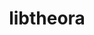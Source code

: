 ---
title: "libtheora"
layout: cache
categories: [package, develop]
meta: {"compilers": ["gcc@11.1.0", "gcc@11.4.0", "gcc@9.4.0", "intel-oneapi-compilers@2024.2.1", "msvc@19.39.33523"], "num_specs": 46, "num_specs_by_stack": {"data-vis-sdk": 12, "e4s": 18, "e4s-neoverse_v1": 2, "e4s-oneapi": 6, "e4s-power": 1, "e4s-rocm-external": 9, "root": 46, "windows-vis": 7}, "oss": ["ubuntu20.04", "ubuntu22.04", "windows10.0.20348"], "platforms": ["linux", "windows"], "stacks": ["data-vis-sdk", "e4s", "e4s-neoverse_v1", "e4s-oneapi", "e4s-power", "e4s-rocm-external", "root", "windows-vis"], "targets": ["neoverse_v1", "ppc64le", "x86_64", "x86_64_v3"], "versions": ["1.1.1"]}
spec_details: [{"compiler": "msvc@19.39.33523", "hash": "27zxfw4htif34jx3t2vtnyhnzqawxeax", "os": "windows10.0.20348", "platform": "windows", "size": "-", "stacks": ["root", "windows-vis"], "target": "x86_64", "variants": ["build_system=msbuild", "~doc", "patches:=aeb6409,c311f2e,d9bb5a9,e01511a,e01ef71", "+static"], "versions": ["1.1.1"]}, {"compiler": "gcc@11.1.0", "hash": "3si2vpboqp2vk6cuvzvwezxenedifntk", "os": "ubuntu20.04", "platform": "linux", "size": "-", "stacks": ["data-vis-sdk", "root"], "target": "x86_64_v3", "variants": ["build_system=autotools", "~doc", "patches:=d9bb5a9,e01511a,e01ef71,ff8478d"], "versions": ["1.1.1"]}, {"compiler": "msvc@19.39.33523", "hash": "4qxmtxrysl4qs46dvd4fa3eb352yrsy6", "os": "windows10.0.20348", "platform": "windows", "size": "-", "stacks": ["root", "windows-vis"], "target": "x86_64", "variants": ["build_system=msbuild", "~doc", "patches:=aeb6409,c311f2e,d9bb5a9,e01511a,e01ef71", "+static"], "versions": ["1.1.1"]}, {"compiler": "gcc@11.4.0", "hash": "4v642mcg4an43m7cxcni7uw4j7bineel", "os": "ubuntu22.04", "platform": "linux", "size": "-", "stacks": ["e4s", "e4s-rocm-external", "root"], "target": "x86_64_v3", "variants": ["build_system=autotools", "~doc", "patches:=d9bb5a9,e01511a,e01ef71,ff8478d"], "versions": ["1.1.1"]}, {"compiler": "gcc@11.1.0", "hash": "54grvry3vyvowbs5yaep64dyhc42bsgk", "os": "ubuntu20.04", "platform": "linux", "size": "-", "stacks": ["data-vis-sdk", "root"], "target": "x86_64_v3", "variants": ["build_system=autotools", "~doc", "patches:=d9bb5a9,e01511a,e01ef71,ff8478d"], "versions": ["1.1.1"]}, {"compiler": "intel-oneapi-compilers@2024.2.1", "hash": "6djjv3z6cpy73pccv35krhuhq55ga4uw", "os": "ubuntu22.04", "platform": "linux", "size": "-", "stacks": ["e4s-oneapi", "root"], "target": "x86_64_v3", "variants": ["build_system=autotools", "~doc", "patches:=d9bb5a9,e01511a,e01ef71,ff8478d"], "versions": ["1.1.1"]}, {"compiler": "msvc@19.39.33523", "hash": "6guefyyuen2oeexr5mxijatc6euwxddd", "os": "windows10.0.20348", "platform": "windows", "size": "-", "stacks": ["root", "windows-vis"], "target": "x86_64", "variants": ["build_system=msbuild", "~doc", "patches:=aeb6409,c311f2e,d9bb5a9,e01511a,e01ef71", "+static"], "versions": ["1.1.1"]}, {"compiler": "gcc@11.4.0", "hash": "6ha22rzbmr4hih5yl3gywvl7jhcyafjy", "os": "ubuntu22.04", "platform": "linux", "size": "-", "stacks": ["e4s", "root"], "target": "x86_64_v3", "variants": ["build_system=autotools", "~doc", "patches:=d9bb5a9,e01511a,e01ef71,ff8478d"], "versions": ["1.1.1"]}, {"compiler": "gcc@11.4.0", "hash": "7grg7vgqfbfy5ezxzxbbgkhy7lgqbmz6", "os": "ubuntu22.04", "platform": "linux", "size": "-", "stacks": ["e4s", "root"], "target": "x86_64_v3", "variants": ["build_system=autotools", "~doc", "patches:=d9bb5a9,e01511a,e01ef71,ff8478d"], "versions": ["1.1.1"]}, {"compiler": "gcc@11.4.0", "hash": "ap64kqegkudss5rbg4emkfhmj46okyio", "os": "ubuntu22.04", "platform": "linux", "size": "-", "stacks": ["e4s", "root"], "target": "x86_64_v3", "variants": ["build_system=autotools", "~doc", "patches:=d9bb5a9,e01511a,e01ef71,ff8478d"], "versions": ["1.1.1"]}, {"compiler": "gcc@11.4.0", "hash": "aqan255khfwcqvwqou6ztyyld54xzifc", "os": "ubuntu22.04", "platform": "linux", "size": "-", "stacks": ["e4s", "e4s-rocm-external", "root"], "target": "x86_64_v3", "variants": ["build_system=autotools", "~doc", "patches:=d9bb5a9,e01511a,e01ef71,ff8478d"], "versions": ["1.1.1"]}, {"compiler": "gcc@11.4.0", "hash": "bo7bbtdcpoigoyxvx6lnqquplimztta6", "os": "ubuntu22.04", "platform": "linux", "size": "-", "stacks": ["e4s", "e4s-rocm-external", "root"], "target": "x86_64_v3", "variants": ["build_system=autotools", "~doc", "patches:=d9bb5a9,e01511a,e01ef71,ff8478d"], "versions": ["1.1.1"]}, {"compiler": "gcc@11.1.0", "hash": "d5q7ai32bjp47bshhkirrihgjqwfsdj3", "os": "ubuntu20.04", "platform": "linux", "size": "-", "stacks": ["data-vis-sdk", "root"], "target": "x86_64_v3", "variants": ["build_system=autotools", "~doc", "patches:=d9bb5a9,e01511a,e01ef71,ff8478d"], "versions": ["1.1.1"]}, {"compiler": "gcc@11.1.0", "hash": "dnhhn4g6x7e4ygysj65xivsimxnxf5wr", "os": "ubuntu20.04", "platform": "linux", "size": "-", "stacks": ["data-vis-sdk", "root"], "target": "x86_64_v3", "variants": ["build_system=autotools", "~doc", "patches:=d9bb5a9,e01511a,e01ef71,ff8478d"], "versions": ["1.1.1"]}, {"compiler": "gcc@11.4.0", "hash": "drbtz6is2f3idbvazr647cbqyvjkujuf", "os": "ubuntu22.04", "platform": "linux", "size": "-", "stacks": ["e4s", "root"], "target": "x86_64_v3", "variants": ["build_system=autotools", "~doc", "patches:=d9bb5a9,e01511a,e01ef71,ff8478d"], "versions": ["1.1.1"]}, {"compiler": "gcc@11.1.0", "hash": "e7fnwigwdzmgdw3c4yacvezgnu22rnvs", "os": "ubuntu20.04", "platform": "linux", "size": "-", "stacks": ["data-vis-sdk", "root"], "target": "x86_64_v3", "variants": ["build_system=autotools", "~doc", "patches:=d9bb5a9,e01511a,e01ef71,ff8478d"], "versions": ["1.1.1"]}, {"compiler": "gcc@11.4.0", "hash": "eehsf3qpekwhctd7jslwvobnghwjzkry", "os": "ubuntu22.04", "platform": "linux", "size": "-", "stacks": ["e4s-neoverse_v1", "root"], "target": "neoverse_v1", "variants": ["build_system=autotools", "~doc", "patches:=d9bb5a9,e01511a,e01ef71,ff8478d"], "versions": ["1.1.1"]}, {"compiler": "gcc@9.4.0", "hash": "efjlzugyrfn5dj3evwwfcizqa54uzpkp", "os": "ubuntu20.04", "platform": "linux", "size": "-", "stacks": ["e4s-power", "root"], "target": "ppc64le", "variants": ["build_system=autotools", "~doc", "patches:=d9bb5a9,e01511a,e01ef71,ff8478d"], "versions": ["1.1.1"]}, {"compiler": "intel-oneapi-compilers@2024.2.1", "hash": "ezdn4hxzcuoc7a32rtovmich73p2qs7i", "os": "ubuntu22.04", "platform": "linux", "size": "-", "stacks": ["e4s-oneapi", "root"], "target": "x86_64_v3", "variants": ["build_system=autotools", "~doc", "patches:=d9bb5a9,e01511a,e01ef71,ff8478d"], "versions": ["1.1.1"]}, {"compiler": "gcc@11.4.0", "hash": "fnf2dfwip4nxiegdbslq3wrq5zcpwx7g", "os": "ubuntu22.04", "platform": "linux", "size": "-", "stacks": ["e4s", "root"], "target": "x86_64_v3", "variants": ["build_system=autotools", "~doc", "patches:=d9bb5a9,e01511a,e01ef71,ff8478d"], "versions": ["1.1.1"]}, {"compiler": "gcc@11.1.0", "hash": "fqksgdjgf247r6gzls5dhejfrys4odkp", "os": "ubuntu20.04", "platform": "linux", "size": "-", "stacks": ["data-vis-sdk", "root"], "target": "x86_64_v3", "variants": ["build_system=autotools", "~doc", "patches:=d9bb5a9,e01511a,e01ef71,ff8478d"], "versions": ["1.1.1"]}, {"compiler": "msvc@19.39.33523", "hash": "g6ohgqms7pr5xponwhwkxxfca6mjrvje", "os": "windows10.0.20348", "platform": "windows", "size": "-", "stacks": ["root", "windows-vis"], "target": "x86_64", "variants": ["build_system=msbuild", "~doc", "patches:=aeb6409,c311f2e,d9bb5a9,e01511a,e01ef71", "+static"], "versions": ["1.1.1"]}, {"compiler": "gcc@11.4.0", "hash": "it6ags3cxt735mlt53n3p3kgjlfaprdc", "os": "ubuntu22.04", "platform": "linux", "size": "-", "stacks": ["e4s", "e4s-rocm-external", "root"], "target": "x86_64_v3", "variants": ["build_system=autotools", "~doc", "patches:=d9bb5a9,e01511a,e01ef71,ff8478d"], "versions": ["1.1.1"]}, {"compiler": "gcc@11.1.0", "hash": "j4gniqaesudsdwszh2jexu3vjta2c2mg", "os": "ubuntu20.04", "platform": "linux", "size": "-", "stacks": ["data-vis-sdk", "root"], "target": "x86_64_v3", "variants": ["build_system=autotools", "~doc", "patches:=d9bb5a9,e01511a,e01ef71,ff8478d"], "versions": ["1.1.1"]}, {"compiler": "gcc@11.4.0", "hash": "j4vr52m2wuhmvej4uzak7x2vjau34b2k", "os": "ubuntu22.04", "platform": "linux", "size": "-", "stacks": ["e4s", "root"], "target": "x86_64_v3", "variants": ["build_system=autotools", "~doc", "patches:=d9bb5a9,e01511a,e01ef71,ff8478d"], "versions": ["1.1.1"]}, {"compiler": "gcc@11.1.0", "hash": "jhtzimwqoqwtmuno6wjuf5wzl7ruv6z6", "os": "ubuntu20.04", "platform": "linux", "size": "-", "stacks": ["data-vis-sdk", "root"], "target": "x86_64_v3", "variants": ["build_system=autotools", "~doc", "patches:=d9bb5a9,e01511a,e01ef71,ff8478d"], "versions": ["1.1.1"]}, {"compiler": "gcc@11.1.0", "hash": "k3vkrjcrw7qf5sgxkl6kajbqv5e4mcpk", "os": "ubuntu20.04", "platform": "linux", "size": "-", "stacks": ["data-vis-sdk", "root"], "target": "x86_64_v3", "variants": ["build_system=autotools", "~doc", "patches:=d9bb5a9,e01511a,e01ef71,ff8478d"], "versions": ["1.1.1"]}, {"compiler": "gcc@11.4.0", "hash": "lx7avx6q7dfcfiaryv6lupeqldtjnhcx", "os": "ubuntu22.04", "platform": "linux", "size": "-", "stacks": ["e4s", "e4s-rocm-external", "root"], "target": "x86_64_v3", "variants": ["build_system=autotools", "~doc", "patches:=d9bb5a9,e01511a,e01ef71,ff8478d"], "versions": ["1.1.1"]}, {"compiler": "intel-oneapi-compilers@2024.2.1", "hash": "mrljtplrtuz4nbz47wjil3oejvf6wxus", "os": "ubuntu22.04", "platform": "linux", "size": "-", "stacks": ["e4s-oneapi", "root"], "target": "x86_64_v3", "variants": ["build_system=autotools", "~doc", "patches:=d9bb5a9,e01511a,e01ef71,ff8478d"], "versions": ["1.1.1"]}, {"compiler": "gcc@11.1.0", "hash": "n5folel4a5nlpkbsvgics43izyfmglng", "os": "ubuntu20.04", "platform": "linux", "size": "-", "stacks": ["data-vis-sdk", "root"], "target": "x86_64_v3", "variants": ["build_system=autotools", "~doc", "patches:=d9bb5a9,e01511a,e01ef71,ff8478d"], "versions": ["1.1.1"]}, {"compiler": "gcc@11.4.0", "hash": "nvupstsw5gr2fcfefzcqbxvgbju5ie3f", "os": "ubuntu22.04", "platform": "linux", "size": "-", "stacks": ["e4s", "e4s-rocm-external", "root"], "target": "x86_64_v3", "variants": ["build_system=autotools", "~doc", "patches:=d9bb5a9,e01511a,e01ef71,ff8478d"], "versions": ["1.1.1"]}, {"compiler": "gcc@11.4.0", "hash": "qccfqnth5nx65nn5i6f3wala546xsuhs", "os": "ubuntu22.04", "platform": "linux", "size": "-", "stacks": ["e4s", "e4s-rocm-external", "root"], "target": "x86_64_v3", "variants": ["build_system=autotools", "~doc", "patches:=d9bb5a9,e01511a,e01ef71,ff8478d"], "versions": ["1.1.1"]}, {"compiler": "gcc@11.4.0", "hash": "ra3c6bj7zz63k5qzfkgrh2fslbtigvnm", "os": "ubuntu22.04", "platform": "linux", "size": "-", "stacks": ["e4s", "e4s-rocm-external", "root"], "target": "x86_64_v3", "variants": ["build_system=autotools", "~doc", "patches:=d9bb5a9,e01511a,e01ef71,ff8478d"], "versions": ["1.1.1"]}, {"compiler": "msvc@19.39.33523", "hash": "rh6mee3xofjrerawhkdyzkff4jexc4m7", "os": "windows10.0.20348", "platform": "windows", "size": "-", "stacks": ["root", "windows-vis"], "target": "x86_64", "variants": ["build_system=msbuild", "~doc", "patches:=aeb6409,c311f2e,d9bb5a9,e01511a,e01ef71", "+static"], "versions": ["1.1.1"]}, {"compiler": "gcc@11.4.0", "hash": "rlaxf5t3vhwwsx56rq5k4i74vy4ng654", "os": "ubuntu22.04", "platform": "linux", "size": "-", "stacks": ["e4s", "root"], "target": "x86_64_v3", "variants": ["build_system=autotools", "~doc", "patches:=d9bb5a9,e01511a,e01ef71,ff8478d"], "versions": ["1.1.1"]}, {"compiler": "gcc@11.1.0", "hash": "ru2lotryrbls7kngutew575634x36x2r", "os": "ubuntu20.04", "platform": "linux", "size": "-", "stacks": ["data-vis-sdk", "root"], "target": "x86_64_v3", "variants": ["build_system=autotools", "~doc", "patches:=d9bb5a9,e01511a,e01ef71,ff8478d"], "versions": ["1.1.1"]}, {"compiler": "intel-oneapi-compilers@2024.2.1", "hash": "saivgu2uvsxy7tcag2crku5rhbbtk4eu", "os": "ubuntu22.04", "platform": "linux", "size": "-", "stacks": ["e4s-oneapi", "root"], "target": "x86_64_v3", "variants": ["build_system=autotools", "~doc", "patches:=d9bb5a9,e01511a,e01ef71,ff8478d"], "versions": ["1.1.1"]}, {"compiler": "gcc@11.4.0", "hash": "sdab4u4ltash7b453imzv5337ft5mdd7", "os": "ubuntu22.04", "platform": "linux", "size": "-", "stacks": ["e4s", "root"], "target": "x86_64_v3", "variants": ["build_system=autotools", "~doc", "patches:=d9bb5a9,e01511a,e01ef71,ff8478d"], "versions": ["1.1.1"]}, {"compiler": "msvc@19.39.33523", "hash": "tg66yjp37qk5namstki2mp7p5qiwkyus", "os": "windows10.0.20348", "platform": "windows", "size": "-", "stacks": ["root", "windows-vis"], "target": "x86_64", "variants": ["build_system=msbuild", "~doc", "patches:=aeb6409,c311f2e,d9bb5a9,e01511a,e01ef71", "+static"], "versions": ["1.1.1"]}, {"compiler": "gcc@11.4.0", "hash": "tlmttedl2lnkce4hhew47fnngozm6swh", "os": "ubuntu22.04", "platform": "linux", "size": "-", "stacks": ["e4s-neoverse_v1", "root"], "target": "neoverse_v1", "variants": ["build_system=autotools", "~doc", "patches:=d9bb5a9,e01511a,e01ef71,ff8478d"], "versions": ["1.1.1"]}, {"compiler": "gcc@11.4.0", "hash": "uo45k3bzb2jfcbnbqkd44n2y5rjp77fn", "os": "ubuntu22.04", "platform": "linux", "size": "-", "stacks": ["e4s", "root"], "target": "x86_64_v3", "variants": ["build_system=autotools", "~doc", "patches:=d9bb5a9,e01511a,e01ef71,ff8478d"], "versions": ["1.1.1"]}, {"compiler": "gcc@11.1.0", "hash": "uu5tdyu4galebhbsdlgu5xodkecq2i4m", "os": "ubuntu20.04", "platform": "linux", "size": "-", "stacks": ["data-vis-sdk", "root"], "target": "x86_64_v3", "variants": ["build_system=autotools", "~doc", "patches:=d9bb5a9,e01511a,e01ef71,ff8478d"], "versions": ["1.1.1"]}, {"compiler": "msvc@19.39.33523", "hash": "xilfnopkaatf4jokbborldadh5fqm6x6", "os": "windows10.0.20348", "platform": "windows", "size": "-", "stacks": ["root", "windows-vis"], "target": "x86_64", "variants": ["build_system=msbuild", "~doc", "patches:=aeb6409,c311f2e,d9bb5a9,e01511a,e01ef71", "+static"], "versions": ["1.1.1"]}, {"compiler": "intel-oneapi-compilers@2024.2.1", "hash": "yvscxf6ei2vnxeb6rh2z3qwxbws3csh2", "os": "ubuntu22.04", "platform": "linux", "size": "-", "stacks": ["e4s-oneapi", "root"], "target": "x86_64_v3", "variants": ["build_system=autotools", "~doc", "patches:=d9bb5a9,e01511a,e01ef71,ff8478d"], "versions": ["1.1.1"]}, {"compiler": "intel-oneapi-compilers@2024.2.1", "hash": "yyyefzgh6krxcvnbajhfbaqwhbzp23i6", "os": "ubuntu22.04", "platform": "linux", "size": "-", "stacks": ["e4s-oneapi", "root"], "target": "x86_64_v3", "variants": ["build_system=autotools", "~doc", "patches:=d9bb5a9,e01511a,e01ef71,ff8478d"], "versions": ["1.1.1"]}, {"compiler": "gcc@11.4.0", "hash": "z4evrgf43vp3il47qvxvbl5evw2rsywk", "os": "ubuntu22.04", "platform": "linux", "size": "-", "stacks": ["e4s", "e4s-rocm-external", "root"], "target": "x86_64_v3", "variants": ["build_system=autotools", "~doc", "patches:=d9bb5a9,e01511a,e01ef71,ff8478d"], "versions": ["1.1.1"]}]
---